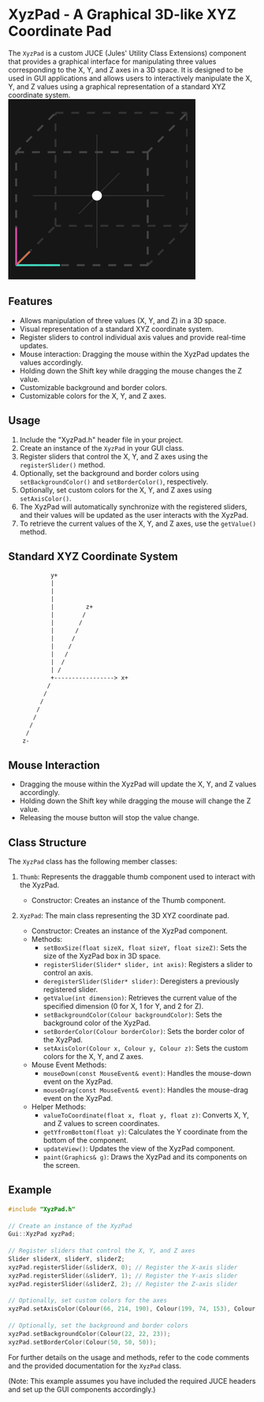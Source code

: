 # XyzPad - A Graphical 3D-like XYZ Coordinate Pad

The `XyzPad` is a custom JUCE (Jules' Utility Class Extensions) component that provides a graphical interface for manipulating three values corresponding to the X, Y, and Z axes in a 3D space. It is designed to be used in GUI applications and allows users to interactively manipulate the X, Y, and Z values using a graphical representation of a standard XYZ coordinate system.
![XyzPad UI](https://raw.githubusercontent.com/kpnn0100/GyrusSpaceJuceComponent/main/Image/XyzPadUI.png)

## Features

- Allows manipulation of three values (X, Y, and Z) in a 3D space.
- Visual representation of a standard XYZ coordinate system.
- Register sliders to control individual axis values and provide real-time updates.
- Mouse interaction: Dragging the mouse within the XyzPad updates the values accordingly.
- Holding down the Shift key while dragging the mouse changes the Z value.
- Customizable background and border colors.
- Customizable colors for the X, Y, and Z axes.

## Usage

1. Include the "XyzPad.h" header file in your project.
2. Create an instance of the `XyzPad` in your GUI class.
3. Register sliders that control the X, Y, and Z axes using the `registerSlider()` method.
4. Optionally, set the background and border colors using `setBackgroundColor()` and `setBorderColor()`, respectively.
5. Optionally, set custom colors for the X, Y, and Z axes using `setAxisColor()`.
6. The XyzPad will automatically synchronize with the registered sliders, and their values will be updated as the user interacts with the XyzPad.
7. To retrieve the current values of the X, Y, and Z axes, use the `getValue()` method.

## Standard XYZ Coordinate System

```
            y+
            |
            |
            |
            |         z+
            |        /
            |       /
            |      /
            |     /
            |    /
            |   /
            |  /
            | /
            +-----------------> x+
           /
          /
         /
        /
       /
      /
     /
    z-
```

## Mouse Interaction

- Dragging the mouse within the XyzPad will update the X, Y, and Z values accordingly.
- Holding down the Shift key while dragging the mouse will change the Z value.
- Releasing the mouse button will stop the value change.

## Class Structure

The `XyzPad` class has the following member classes:

1. `Thumb`: Represents the draggable thumb component used to interact with the XyzPad.
   - Constructor: Creates an instance of the Thumb component.

2. `XyzPad`: The main class representing the 3D XYZ coordinate pad.
   - Constructor: Creates an instance of the XyzPad component.
   - Methods:
     - `setBoxSize(float sizeX, float sizeY, float sizeZ)`: Sets the size of the XyzPad box in 3D space.
     - `registerSlider(Slider* slider, int axis)`: Registers a slider to control an axis.
     - `deregisterSlider(Slider* slider)`: Deregisters a previously registered slider.
     - `getValue(int dimension)`: Retrieves the current value of the specified dimension (0 for X, 1 for Y, and 2 for Z).
     - `setBackgroundColor(Colour backgroundColor)`: Sets the background color of the XyzPad.
     - `setBorderColor(Colour borderColor)`: Sets the border color of the XyzPad.
     - `setAxisColor(Colour x, Colour y, Colour z)`: Sets the custom colors for the X, Y, and Z axes.
   - Mouse Event Methods:
     - `mouseDown(const MouseEvent& event)`: Handles the mouse-down event on the XyzPad.
     - `mouseDrag(const MouseEvent& event)`: Handles the mouse-drag event on the XyzPad.
   - Helper Methods:
     - `valueToCoordinate(float x, float y, float z)`: Converts X, Y, and Z values to screen coordinates.
     - `getYfromBottom(float y)`: Calculates the Y coordinate from the bottom of the component.
     - `updateView()`: Updates the view of the XyzPad component.
     - `paint(Graphics& g)`: Draws the XyzPad and its components on the screen.

## Example

```cpp
#include "XyzPad.h"

// Create an instance of the XyzPad
Gui::XyzPad xyzPad;

// Register sliders that control the X, Y, and Z axes
Slider sliderX, sliderY, sliderZ;
xyzPad.registerSlider(&sliderX, 0); // Register the X-axis slider
xyzPad.registerSlider(&sliderY, 1); // Register the Y-axis slider
xyzPad.registerSlider(&sliderZ, 2); // Register the Z-axis slider

// Optionally, set custom colors for the axes
xyzPad.setAxisColor(Colour(66, 214, 190), Colour(199, 74, 153), Colour(199, 112, 74));

// Optionally, set the background and border colors
xyzPad.setBackgroundColor(Colour(22, 22, 23));
xyzPad.setBorderColor(Colour(50, 50, 50));
```

For further details on the usage and methods, refer to the code comments and the provided documentation for the `XyzPad` class.

(Note: This example assumes you have included the required JUCE headers and set up the GUI components accordingly.)